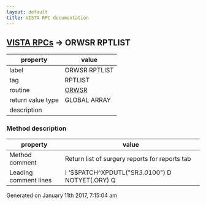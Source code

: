 ```yaml
---
layout: default
title: VISTA RPC documentation
---
```




## [VISTA RPCs](TableOfContent.md) &#8594; ORWSR RPTLIST 

 property | value 
--- | --- 
 label | ORWSR RPTLIST
 tag | RPTLIST
 routine | [ORWSR](http://code.osehra.org/dox/Routine_ORWSR_source.html)
 return value type | GLOBAL ARRAY
 description | 


### Method description

 property | value 
--- | --- 
 Method comment | Return list of surgery reports for reports tab
 Leading comment lines | I '$$PATCH^XPDUTL("SR*3.0*100") D NOTYET(.ORY)  Q




 Generated on January 11th 2017, 7:15:04 am